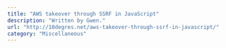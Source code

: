 ```yaml
---
title: "AWS takeover through SSRF in JavaScript"
description: "Written by Gwen."
url: "http://10degres.net/aws-takeover-through-ssrf-in-javascript/"
category: "Miscellaneous"
---
```

